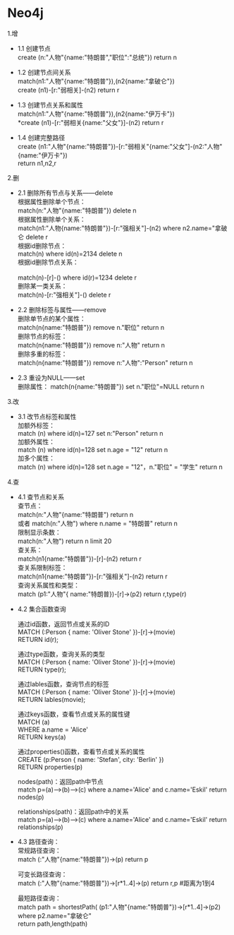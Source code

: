 # Neo4j

1.增


* 1.1 创建节点<br>
		create (n:"人物"{name:"特朗普","职位":"总统"}) return n

* 1.2 创建节点间关系<br>
    match(n1:"人物"{name:"特朗普"}),(n2{name:"拿破仑"})<br>
    create (n1)-[r:"弱相关]-(n2) return r<br>


* 1.3 创建节点关系和属性<br>
    match(n1:"人物"{name:"特朗普"}),(n2{name:"伊万卡"})<br>
   *create (n1)-[r:"弱相关{name:"父女"}]-(n2) return r<br>

* 1.4 创建完整路径<br>
    create (n1:"人物"{name:"特朗普"})-[r:"弱相关"{name:"父女"]-(n2:"人物"{name:"伊万卡"}) <br>
    return n1,n2,r<br>



2.删

* 2.1 删除所有节点与关系——delete<br>
    根据属性删除单个节点：<br>
    match(n:"人物"{name:"特朗普"}) delete n<br>
    根据属性删除单个关系：<br>
    match(n1:"人物{name:"特朗普"})-[r:"强相关"]-(n2) 
                         where n2.name="拿破仑 delete r<br>
    根据id删除节点：<br>
    match(n) where id(n)=2134 delete n<br>
    根据id删除节点关系：  <br><br>
    match(n)-[r]-() where id(r)=1234 delete r<br>
    删除某一类关系： <br>
    match(n)-[r:"强相关"]-() delete r <br>

* 2.2 删除标签与属性——remove<br>
    删除单节点的某个属性： <br>
    match(n{name:"特朗普"}) remove n."职位" return n<br>
    删除节点的标签： <br>
    match(n{name:"特朗普"}) remove n:"人物" return n<br>
    删除多重的标签： <br>
    match(n{name:"特朗普"}) remove n:"人物":"Person" return n   <br> 
    
* 2.3 重设为NULL——set<br>
    删除属性：            match(n{name:"特朗普"}) set n."职位"=NULL return n<br>
    
3.改<br>
* 3.1 改节点标签和属性<br>
    加额外标签：<br>
    match (n) where id(n)=127 set n:"Person" return n<br>
    加额外属性： <br>
    match (n) where id(n)=128 set n.age = "12" return n<br>
    加多个属性：<br>
    match (n) where id(n)=128 set n.age = "12"，n."职位" = "学生" return n<br>

4.查<br>
* 4.1 查节点和关系<br>
    查节点：<br>
    match(n:"人物"{name:"特朗普")  return n<br>
                         或者 match(n:"人物") where n.name = "特朗普" return n<br>
    限制显示条数：<br>
    match(n:"人物") return n limit 20<br>
    查关系：<br> 
    match(n1{name:"特朗普"})-[r]-(n2) return r<br>
    查关系限制标签：<br>
    match(n1{name:"特朗普"})-[r:"强相关"]-(n2) return r<br>
    查询关系属性和类型：<br>
    match (p1:"人物"{ name:"特朗普})-[r]->(p2) return r,type(r)<br>

* 4.2 集合函数查询<br>

    通过id函数，返回节点或关系的ID<br>
    MATCH (:Person { name: 'Oliver Stone' })-[r]->(movie)<br>
    RETURN id(r);<br>
  
    通过type函数，查询关系的类型<br>
    MATCH (:Person { name: 'Oliver Stone' })-[r]->(movie)<br>
    RETURN type(r);<br>

    通过lables函数，查询节点的标签<br>
    MATCH (:Person { name: 'Oliver Stone' })-[r]->(movie)<br>
    RETURN lables(movie);<br>

    通过keys函数，查看节点或关系的属性键<br>
    MATCH (a)<br>
    WHERE a.name = 'Alice'<br>
    RETURN keys(a)<br>

    通过properties()函数，查看节点或关系的属性<br>
    CREATE (p:Person { name: 'Stefan', city: 'Berlin' })<br>
    RETURN properties(p)<br>

    nodes(path)：返回path中节点<br>
    match p=(a)-->(b)-->(c) where a.name='Alice' and c.name='Eskil' return nodes(p)<br>

    relationships(path)：返回path中的关系<br>
    match p=(a)-->(b)-->(c) where a.name='Alice' and c.name='Eskil' return relationships(p)<br>

* 4.3 路径查询：<br>
    常规路径查询：<br>
    match (:"人物"{name:"特朗普"})->(p) return p<br>

    可变长路径查询： <br>
    match (:"人物"{name:"特朗普"})->[r*1..4]->(p) return r,p #距离为1到4<br>
  
    最短路径查询：<br>
    match path = shortestPath( (p1:"人物"{name:"特朗普"})->[r*1..4]->(p2) <br>
    where p2.name="拿破仑"<br>
    return path,length(path)<br>


